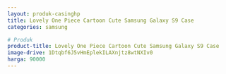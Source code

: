 ```yaml
---
layout: produk-casinghp
title: Lovely One Piece Cartoon Cute Samsung Galaxy S9 Case
categories: samsung

# Produk
product-title: Lovely One Piece Cartoon Cute Samsung Galaxy S9 Case
image-drive: 1Dtqbf6J5vHmEplekILAXnjtz8wtNXIv0
harga: 90000
---
```

